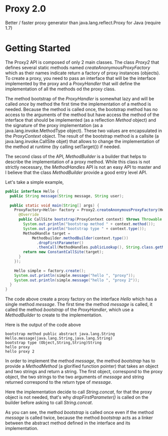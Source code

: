 Proxy 2.0
=========

Better / faster proxy generator than java.lang.reflect.Proxy for Java (require 1.7)


Getting Started
===============

The Proxy2 API is composed of only 2 main classes. The class *Proxy2* that defines several static methods
named *createAnonymousProxyFactory* which as their names indicate return a factory of proxy instances (objects).
To create a proxy, you need to pass an interface that will be the interface implemented by the proxy
and a *ProxyHandler* that will define the implementation of all the methods od the proxy class.

The method bootstrap of the *ProxyHandler* is somewhat lazy and will be called *once* by method the first time
the implementation of a method is needed.  Because the method is called once, the bootstrap method has no access
to the arguments of the method but have access the method of the interface that should be implemented
(as a reflection *Method* object) and the signature of the proxy implementation (as a java.lang.invoke.MethodType object).
These two values are encapsulated in the *ProxyContext* object.
The result of the bootstrap method is a callsite (a java.lang.invoke.CallSite objet) that allows to change
the implementation of the method at runtime (by calling setTarget()) if needed.

The second class of the API, *MethodBuilder* is a builder that helps to describe the implementation
of a proxy method. While this class is not strictly necessary, the *MethodHandles* API is not
an easy API to master and I believe that the class *MethodBuilder* provide a good entry level API.   

Let's take a simple example, 

```java
public interface Hello {
  public String message(String message, String user);
  
  public static void main(String[] args) {
    ProxyFactory<Hello> factory = Proxy2.createAnonymousProxyFactory(Hello.class, new ProxyHandler.Default() { 
      @Override
      public CallSite bootstrap(ProxyContext context) throws Throwable {
        System.out.println("bootstrap method " + context.method());
        System.out.println("bootstrap type " + context.type());
        MethodHandle target =
            Methodbuilder.methodBuilder(context.type())
              .dropFirstParameter()
              .thenCall(MethodHandles.publicLookup(), String.class.getMethod("concat", String.class));
        return new ConstantCallSite(target);
      }
    });
    
    Hello simple = factory.create();
    System.out.println(simple.message("hello ", "proxy"));
    System.out.println(simple.message("hello ", "proxy 2"));
  }
}
```

The code above create a proxy factory on the interface *Hello* which has a single method *message*.
The first time the method *message* is called, it called the method *bootstrap* of the *ProxyHandler*,
which use a *MethodBuilder* to create to the implementation.

Here is the output of the code above
```
bootstrap method public abstract java.lang.String Hello.message(java.lang.String,java.lang.String)
bootstrap type (Object,String,String)String
hello proxy
hello proxy 2
```

In order to implement the method *message*, the method *bootstrap* has to provide a *MethodMethod*
(a glorified function pointer) that takes an object and two strings and return a string.
The first object, correspond to the proxy object, the two strings to the two arguments of *message*
and string returned correspond to the return type of *message*.

Here the implementation decide to call *String.concat*, for that the proxy object is not needed,
that's why *dropFirstParameter()* is called on the builder before asking to call *String.concat*.

As you can see, the method *bootstrap* is called once even if the method *message* is called twice,
because the method *bootstrap* acts as a linker between the abstract method defined
in the interface and its implementation. 


